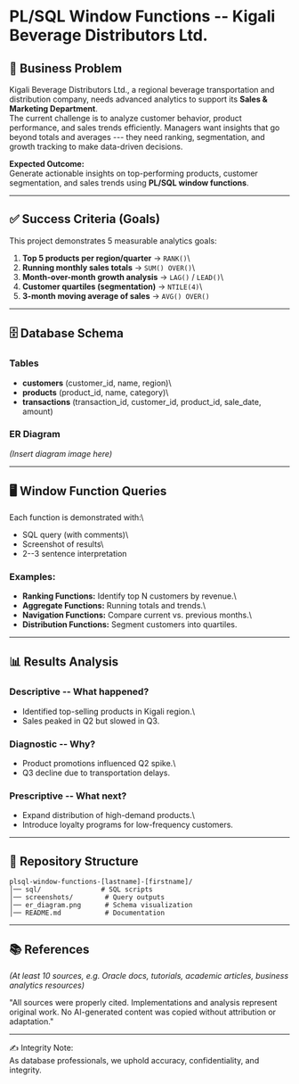 # PL/SQL Window Functions -- Kigali Beverage Distributors Ltd.

## 📌 Business Problem

Kigali Beverage Distributors Ltd., a regional beverage transportation
and distribution company, needs advanced analytics to support its
**Sales & Marketing Department**.\
The current challenge is to analyze customer behavior, product
performance, and sales trends efficiently. Managers want insights that
go beyond totals and averages --- they need ranking, segmentation, and
growth tracking to make data-driven decisions.

**Expected Outcome:**\
Generate actionable insights on top-performing products, customer
segmentation, and sales trends using **PL/SQL window functions**.

------------------------------------------------------------------------

## ✅ Success Criteria (Goals)

This project demonstrates 5 measurable analytics goals:

1.  **Top 5 products per region/quarter** → `RANK()`\
2.  **Running monthly sales totals** → `SUM() OVER()`\
3.  **Month-over-month growth analysis** → `LAG()` / `LEAD()`\
4.  **Customer quartiles (segmentation)** → `NTILE(4)`\
5.  **3-month moving average of sales** → `AVG() OVER()`

------------------------------------------------------------------------

## 🗄️ Database Schema

### Tables

-   **customers** (customer_id, name, region)\
-   **products** (product_id, name, category)\
-   **transactions** (transaction_id, customer_id, product_id,
    sale_date, amount)

### ER Diagram

*(Insert diagram image here)*

------------------------------------------------------------------------

## 🖥️ Window Function Queries

Each function is demonstrated with:\
- SQL query (with comments)\
- Screenshot of results\
- 2--3 sentence interpretation

### Examples:

-   **Ranking Functions:** Identify top N customers by revenue.\
-   **Aggregate Functions:** Running totals and trends.\
-   **Navigation Functions:** Compare current vs. previous months.\
-   **Distribution Functions:** Segment customers into quartiles.

------------------------------------------------------------------------

## 📊 Results Analysis

### Descriptive -- What happened?

-   Identified top-selling products in Kigali region.\
-   Sales peaked in Q2 but slowed in Q3.

### Diagnostic -- Why?

-   Product promotions influenced Q2 spike.\
-   Q3 decline due to transportation delays.

### Prescriptive -- What next?

-   Expand distribution of high-demand products.\
-   Introduce loyalty programs for low-frequency customers.

------------------------------------------------------------------------

## 📂 Repository Structure

    plsql-window-functions-[lastname]-[firstname]/
    │── sql/               # SQL scripts
    │── screenshots/        # Query outputs
    │── er_diagram.png      # Schema visualization
    │── README.md           # Documentation

------------------------------------------------------------------------

## 📚 References

*(At least 10 sources, e.g. Oracle docs, tutorials, academic articles,
business analytics resources)*

"All sources were properly cited. Implementations and analysis represent
original work. No AI-generated content was copied without attribution or
adaptation."

------------------------------------------------------------------------

✍️ Integrity Note:\
As database professionals, we uphold accuracy, confidentiality, and
integrity.
